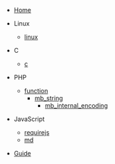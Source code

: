 <!-- docs/_sidebar.md -->

- [Home](/)
- Linux
    - [linux](linux/linux.md)
- C
    - [c](c/c.md)

- PHP
    - [function](php/function)
        - [mb_string](php/function/mb_string)
            - [mb_internal_encoding](php/function/mb_string/mb_internal_encoding.md)
- JavaScript
    - [requirejs](JavaScript/requirejs/requirejs.md)       
    - [md](JavaScript/md.md)


- [Guide](guide.md)
